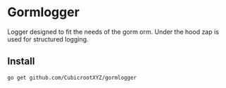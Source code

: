 # Gormlogger 

Logger designed to fit the needs of the gorm orm. Under the hood zap is used for structured logging. 

## Install

```
go get github.com/CubicrootXYZ/gormlogger
```